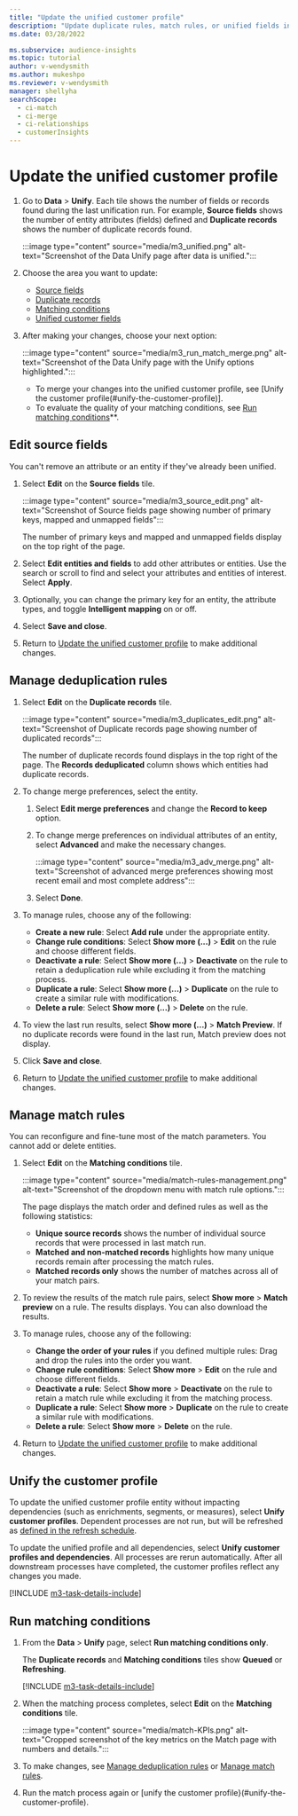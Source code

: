 ```yaml
---
title: "Update the unified customer profile"
description: "Update duplicate rules, match rules, or unified fields in the unified customer profile."
ms.date: 03/28/2022

ms.subservice: audience-insights
ms.topic: tutorial
author: v-wendysmith
ms.author: mukeshpo
ms.reviewer: v-wendysmith
manager: shellyha
searchScope: 
  - ci-match
  - ci-merge
  - ci-relationships
  - customerInsights
---
```


# Update the unified customer profile

1. Go to **Data** > **Unify**. Each tile shows the number of fields or records found during the last unification run. For example, **Source fields** shows the number of entity attributes (fields) defined and **Duplicate records** shows the number of duplicate records found.

   :::image type="content" source="media/m3_unified.png" alt-text="Screenshot of the Data Unify page after data is unified.":::

1. Choose the area you want to update:
   - [Source fields](#edit-source-fields)
   - [Duplicate records](#manage-deduplication-rules)
   - [Matching conditions](#manage-match-rules)
   - [Unified customer fields](merge-entities.md)

1. After making your changes, choose your next option:

   :::image type="content" source="media/m3_run_match_merge.png" alt-text="Screenshot of the Data Unify page with the Unify options highlighted.":::

   - To merge your changes into the unified customer profile, see [Unify the customer profile(#unify-the-customer-profile)].
   - To evaluate the quality of your matching conditions, see [Run matching conditions](#run-matching-conditions)**.

## Edit source fields

You can't remove an attribute or an entity if they've already been unified.

1. Select **Edit** on the **Source fields** tile.

   :::image type="content" source="media/m3_source_edit.png" alt-text="Screenshot of Source fields page showing number of primary keys, mapped and unmapped fields":::

   The number of primary keys and mapped and unmapped fields display on the top right of the page.

1. Select **Edit entities and fields** to add other attributes or entities. Use the search or scroll to find and select your attributes and entities of interest. Select **Apply**.

1. Optionally, you can change the primary key for an entity, the attribute types, and toggle **Intelligent mapping** on or off.

1. Select **Save and close**.

1. Return to [Update the unified customer profile](#update-the-unified-customer-profile) to make additional changes.

## Manage deduplication rules

1. Select **Edit** on the **Duplicate records** tile.

   :::image type="content" source="media/m3_duplicates_edit.png" alt-text="Screenshot of Duplicate records page showing number of duplicated records":::

   The number of duplicate records found displays in the top right of the page. The **Records deduplicated** column shows which entities had duplicate records.

1. To change merge preferences, select the entity.
   1. Select **Edit merge preferences** and change the **Record to keep** option.
   1. To change merge preferences on individual attributes of an entity, select **Advanced** and make the necessary changes.

      :::image type="content" source="media/m3_adv_merge.png" alt-text="Screenshot of advanced merge preferences showing most recent email and most complete address":::

   1. Select **Done**.

1. To manage rules, choose any of the following:
   - **Create a new rule**: Select **Add rule** under the appropriate entity.
   - **Change rule conditions**: Select **Show more (...)** > **Edit** on the rule and choose different fields.
   - **Deactivate a rule**: Select **Show more (...)** > **Deactivate** on the rule to retain a deduplication rule while excluding it from the matching process.
   - **Duplicate a rule**: Select **Show more (...)** > **Duplicate** on the rule to create a similar rule with modifications.
   - **Delete a rule**: Select **Show more (...)** > **Delete** on the rule.

1. To view the last run results, select **Show more (...)** > **Match Preview**. If no duplicate records were found in the last run, Match preview does not display.

1. Click **Save and close**.

1. Return to [Update the unified customer profile](#update-the-unified-customer-profile) to make additional changes.

## Manage match rules

You can reconfigure and fine-tune most of the match parameters. You cannot add or delete entities.

1. Select **Edit** on the **Matching conditions** tile.

   :::image type="content" source="media/match-rules-management.png" alt-text="Screenshot of the dropdown menu with match rule options.":::

   The page displays the match order and defined rules as well as the following statistics:
   - **Unique source records** shows the number of individual source records that were processed in last match run.
   - **Matched and non-matched records** highlights how many unique records remain after processing the match rules.
   - **Matched records only** shows the number of matches across all of your match pairs.

1. To review the results of the match rule pairs, select **Show more** > **Match preview** on a rule. The results displays. You can also download the results.

1. To manage rules, choose any of the following:
   - **Change the order of your rules** if you defined multiple rules: Drag and drop the rules into the order you want.
   - **Change rule conditions**: Select **Show more** > **Edit** on the rule and choose different fields.
   - **Deactivate a rule**: Select **Show more** > **Deactivate** on the rule to retain a match rule while excluding it from the matching process.
   - **Duplicate a rule**: Select **Show more** > **Duplicate** on the rule to create a similar rule with modifications.
   - **Delete a rule**: Select **Show more** > **Delete** on the rule.

1. Return to [Update the unified customer profile](#update-the-unified-customer-profile) to make additional changes.

## Unify the customer profile

To update the unified customer profile entity without impacting dependencies (such as enrichments, segments, or measures), select **Unify customer profiles**. Dependent processes are not run, but will be refreshed as [defined in the refresh schedule](system.md#schedule-tab).

To update the unified profile and all dependencies, select **Unify customer profiles and dependencies**. All processes are rerun automatically. After all downstream processes have completed, the customer profiles reflect any changes you made.

[!INCLUDE [m3-task-details-include](../includes/m3-task-details.md)]

## Run matching conditions

1. From the **Data** > **Unify** page, select **Run matching conditions only**.

   The **Duplicate records** and **Matching conditions** tiles show **Queued** or **Refreshing**.

   [!INCLUDE [m3-task-details-include](../includes/m3-task-details.md)]

1. When the matching process completes, select **Edit** on the **Matching conditions** tile.

   :::image type="content" source="media/match-KPIs.png" alt-text="Cropped screenshot of the key metrics on the Match page with numbers and details.":::

1. To make changes, see [Manage deduplication rules](#manage-deduplication-rules) or [Manage match rules](#manage-match-rules).

1. Run the match process again or [unify the customer profile}(#unify-the-customer-profile).
